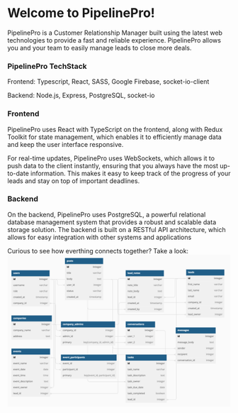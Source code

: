 # Welcome to PipelinePro!

PipelinePro is a Customer Relationship Manager built using the latest web technologies to provide a fast and reliable experience. PipelinePro allows you and your team to easily manage leads to close more deals.

### PipelinePro TechStack

Frontend: Typescript, React, SASS, Google Firebase, socket-io-client

Backend: Node.js, Express, PostgreSQL, socket-io

### Frontend

PipelinePro uses React with TypeScript on the frontend, along with Redux Toolkit for state management, which enables it to efficiently manage data and keep the user interface responsive.

For real-time updates, PipelinePro uses WebSockets, which allows it to push data to the client instantly, ensuring that you always have the most up-to-date information. This makes it easy to keep track of the progress of your leads and stay on top of important deadlines.

### Backend

On the backend, PipelinePro uses PostgreSQL, a powerful relational database management system that provides a robust and scalable data storage solution. The backend is built on a RESTful API architecture, which allows for easy integration with other systems and applications

Curious to see how everthing connects together? Take a look:
![PipelinePro Entity Relationship](./other_files/PipelinePro_Entity_Relationship.png)
